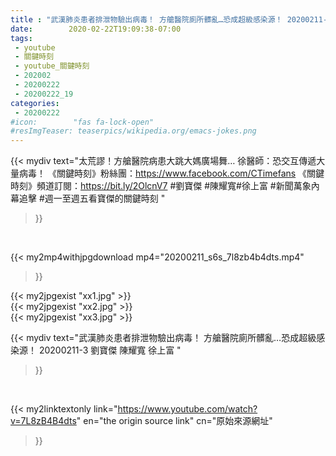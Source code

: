 ```yaml
---
title : "武漢肺炎患者排泄物驗出病毒！ 方艙醫院廁所髒亂…恐成超級感染源！ 20200211-3 劉寶傑 陳耀寬 徐上富 "
date:        2020-02-22T19:09:38-07:00
tags:
 - youtube
 - 關鍵時刻
 - youtube_關鍵時刻
 - 202002
 - 20200222
 - 20200222_19
categories:
 - 20200222
#icon:        "fas fa-lock-open"
#resImgTeaser: teaserpics/wikipedia.org/emacs-jokes.png
---
```


{{< mydiv text="太荒謬！方艙醫院病患大跳大媽廣場舞… 徐醫師：恐交互傳遞大量病毒！  《關鍵時刻》粉絲團：https://www.facebook.com/CTimefans 《關鍵時刻》頻道訂閱：https://bit.ly/2OlcnV7  #劉寶傑 #陳耀寬#徐上富 #新聞萬象內幕追擊 #週一至週五看寶傑的關鍵時刻 "
>}}
<br>


{{< my2mp4withjpgdownload mp4="20200211_s6s_7l8zb4b4dts.mp4"
>}}

{{< my2jpgexist "xx1.jpg" >}}<br>
{{< my2jpgexist "xx2.jpg" >}}<br>
{{< my2jpgexist "xx3.jpg" >}}<br>



{{< mydiv text="武漢肺炎患者排泄物驗出病毒！ 方艙醫院廁所髒亂…恐成超級感染源！ 20200211-3 劉寶傑 陳耀寬 徐上富 "
>}}
<br>

{{< my2linktextonly link="https://www.youtube.com/watch?v=7L8zB4B4dts"
en="the origin source link" cn="原始來源網址"
>}}


<br>

